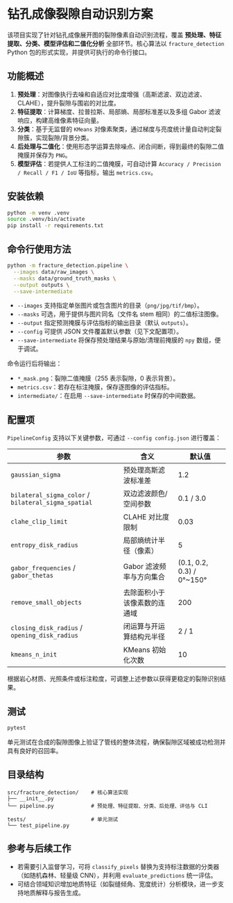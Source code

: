 # 钻孔成像裂隙自动识别方案

该项目实现了针对钻孔成像展开图的裂隙像素自动识别流程，覆盖 **预处理、特征提取、分类、模型评估和二值化分析** 全部环节。核心算法以 `fracture_detection` Python 包的形式实现，并提供可执行的命令行接口。

## 功能概述

1. **预处理**：对图像执行去噪和自适应对比度增强（高斯滤波、双边滤波、CLAHE），提升裂隙与围岩的对比度。
2. **特征提取**：计算梯度、拉普拉斯、局部熵、局部标准差以及多组 Gabor 滤波响应，构建高维像素特征向量。
3. **分类**：基于无监督的 `KMeans` 对像素聚类，通过梯度与亮度统计量自动判定裂隙簇，实现裂隙/背景分类。
4. **后处理与二值化**：使用形态学运算去除噪点、闭合间断，得到最终的裂隙二值掩膜并保存为 `PNG`。
5. **模型评估**：若提供人工标注的二值掩膜，可自动计算 `Accuracy / Precision / Recall / F1 / IoU` 等指标，输出 `metrics.csv`。

## 安装依赖

```bash
python -m venv .venv
source .venv/bin/activate
pip install -r requirements.txt
```

## 命令行使用方法

```bash
python -m fracture_detection.pipeline \
  --images data/raw_images \
  --masks data/ground_truth_masks \
  --output outputs \
  --save-intermediate
```

- `--images` 支持指定单张图片或包含图片的目录（`png/jpg/tif/bmp`）。
- `--masks` 可选，用于提供与图片同名（文件名 stem 相同）的二值标注图像。
- `--output` 指定预测掩膜与评估指标的输出目录（默认 `outputs`）。
- `--config` 可提供 JSON 文件覆盖默认参数（见下文配置项）。
- `--save-intermediate` 将保存预处理结果与原始/清理前掩膜的 `npy` 数组，便于调试。

命令运行后将输出：

- `*_mask.png`：裂隙二值掩膜（255 表示裂隙，0 表示背景）。
- `metrics.csv`：若存在标注掩膜，保存逐图像的评估指标。
- `intermediate/`：在启用 `--save-intermediate` 时保存的中间数据。

## 配置项

`PipelineConfig` 支持以下关键参数，可通过 `--config config.json` 进行覆盖：

| 参数 | 含义 | 默认值 |
| --- | --- | --- |
| `gaussian_sigma` | 预处理高斯滤波标准差 | 1.2 |
| `bilateral_sigma_color` / `bilateral_sigma_spatial` | 双边滤波颜色/空间参数 | 0.1 / 3.0 |
| `clahe_clip_limit` | CLAHE 对比度限制 | 0.03 |
| `entropy_disk_radius` | 局部熵统计半径（像素） | 5 |
| `gabor_frequencies` / `gabor_thetas` | Gabor 滤波频率与方向集合 | (0.1, 0.2, 0.3) / 0°~150° |
| `remove_small_objects` | 去除面积小于该像素数的连通域 | 200 |
| `closing_disk_radius` / `opening_disk_radius` | 闭运算与开运算结构元半径 | 2 / 1 |
| `kmeans_n_init` | KMeans 初始化次数 | 10 |

根据岩心材质、光照条件或标注粒度，可调整上述参数以获得更稳定的裂隙识别结果。

## 测试

```bash
pytest
```

单元测试在合成的裂隙图像上验证了管线的整体流程，确保裂隙区域被成功检测并具有良好的召回率。

## 目录结构

```
src/fracture_detection/    # 核心算法实现
├── __init__.py
└── pipeline.py            # 预处理、特征提取、分类、后处理、评估与 CLI

tests/                     # 单元测试
└── test_pipeline.py
```

## 参考与后续工作

- 若需要引入监督学习，可将 `classify_pixels` 替换为支持标注数据的分类器（如随机森林、轻量级 CNN），并利用 `evaluate_predictions` 统一评估。
- 可结合领域知识增加地质特征（如裂缝倾角、宽度统计）分析模块，进一步支持地质解释与报告生成。
